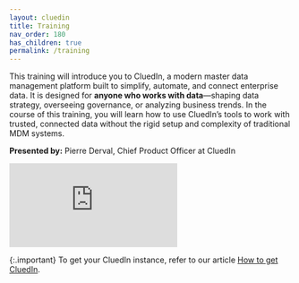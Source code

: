 ```yaml
---
layout: cluedin
title: Training
nav_order: 180
has_children: true
permalink: /training
---
```


This training will introduce you to CluedIn, a modern master data management platform built to simplify, automate, and connect enterprise data. It is designed for **anyone who works with data**—shaping data strategy, overseeing governance, or analyzing business trends. In the course of this training, you will learn how to use CluedIn’s tools to work with trusted, connected data without the rigid setup and complexity of traditional MDM systems.

**Presented by:** Pierre Derval, Chief Product Officer at CluedIn

<div class="videoFrame">
<iframe src="https://player.vimeo.com/video/1086043385?badge=0&amp;autopause=0&amp;player_id=0&amp;app_id=58479" frameborder="0" allow="autoplay; fullscreen; picture-in-picture; clipboard-write" title="Welcome to CluedIn training"></iframe>
</div>

{:.important}
To get your CluedIn instance, refer to our article [How to get CluedIn](/get-cluedin).